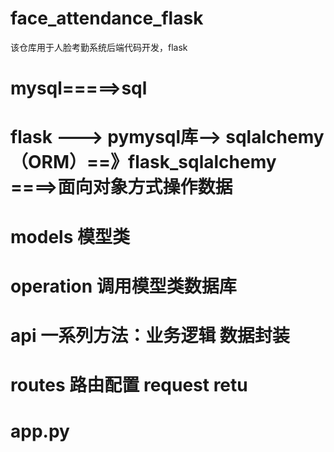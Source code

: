 # face_attendance_flask
该仓库用于人脸考勤系统后端代码开发，flask

#                                                            mysql=====>sql
# flask ---> pymysql库--> sqlalchemy（ORM）==》flask_sqlalchemy ====>面向对象方式操作数据
#                                            models     模型类
#                                            operation  调用模型类数据库
#                                            api        一系列方法：业务逻辑    数据封装
#                                            routes     路由配置   request  retu
#                                            app.py